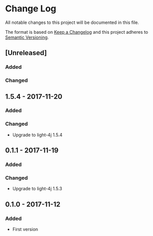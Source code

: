 # Change Log
All notable changes to this project will be documented in this file.

The format is based on [Keep a Changelog](http://keepachangelog.com/)
and this project adheres to [Semantic Versioning](http://semver.org/).

## [Unreleased]
### Added

### Changed

## 1.5.4 - 2017-11-20
### Added

### Changed
- Upgrade to light-4j 1.5.4


## 0.1.1 - 2017-11-19
### Added

### Changed
- Upgrade to light-4j 1.5.3


## 0.1.0 - 2017-11-12
### Added
- First version
